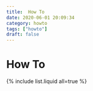 ```yaml
---
title:  How To
date: 2020-06-01 20:09:34
category: howto
tags: ["howto"]
draft: false
---
```


# How To

{% include list.liquid all=true %}